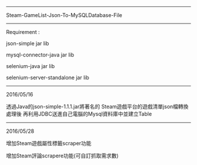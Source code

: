 ------------------------------------------------

Steam-GameList-Json-To-MySQLDatabase-File

------------------------------------------------

Requirement :

json-simple jar lib

mysql-connector-java jar lib

selenium-java jar lib

selenium-server-standalone jar lib

------------------------------------------------

2016/05/16

透過Java的json-simple-1.1.1.jar將著名的
Steam遊戲平台的遊戲清單json檔轉換處理後
再利用JDBC送進自己電腦的Mysql資料庫中並建立Table

------------------------------------------------

2016/05/28

增加Steam遊戲屬性標籤scraper功能

增加Steam評論scrapere功能(可自訂抓取需求數)